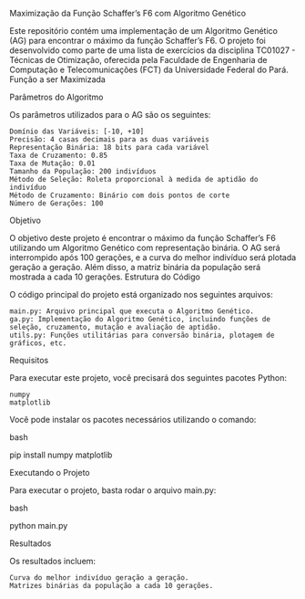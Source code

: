 Maximização da Função Schaffer’s F6 com Algoritmo Genético

Este repositório contém uma implementação de um Algoritmo Genético (AG) para encontrar o máximo da função Schaffer’s F6. O projeto foi desenvolvido como parte de uma lista de exercícios da disciplina TC01027 - Técnicas de Otimização, oferecida pela Faculdade de Engenharia de Computação e Telecomunicações (FCT) da Universidade Federal do Pará.
Função a ser Maximizada


Parâmetros do Algoritmo

Os parâmetros utilizados para o AG são os seguintes:

    Domínio das Variáveis: [-10, +10]
    Precisão: 4 casas decimais para as duas variáveis
    Representação Binária: 18 bits para cada variável
    Taxa de Cruzamento: 0.85
    Taxa de Mutação: 0.01
    Tamanho da População: 200 indivíduos
    Método de Seleção: Roleta proporcional à medida de aptidão do indivíduo
    Método de Cruzamento: Binário com dois pontos de corte
    Número de Gerações: 100

Objetivo

O objetivo deste projeto é encontrar o máximo da função Schaffer’s F6 utilizando um Algoritmo Genético com representação binária. O AG será interrompido após 100 gerações, e a curva do melhor indivíduo será plotada geração a geração. Além disso, a matriz binária da população será mostrada a cada 10 gerações.
Estrutura do Código

O código principal do projeto está organizado nos seguintes arquivos:

    main.py: Arquivo principal que executa o Algoritmo Genético.
    ga.py: Implementação do Algoritmo Genético, incluindo funções de seleção, cruzamento, mutação e avaliação de aptidão.
    utils.py: Funções utilitárias para conversão binária, plotagem de gráficos, etc.

Requisitos

Para executar este projeto, você precisará dos seguintes pacotes Python:

    numpy
    matplotlib

Você pode instalar os pacotes necessários utilizando o comando:

bash

pip install numpy matplotlib

Executando o Projeto

Para executar o projeto, basta rodar o arquivo main.py:

bash

python main.py

Resultados

Os resultados incluem:

    Curva do melhor indivíduo geração a geração.
    Matrizes binárias da população a cada 10 gerações.
